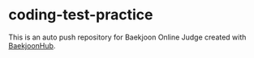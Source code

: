 # coding-test-practice
This is an auto push repository for Baekjoon Online Judge created with [BaekjoonHub](https://github.com/BaekjoonHub/BaekjoonHub).
